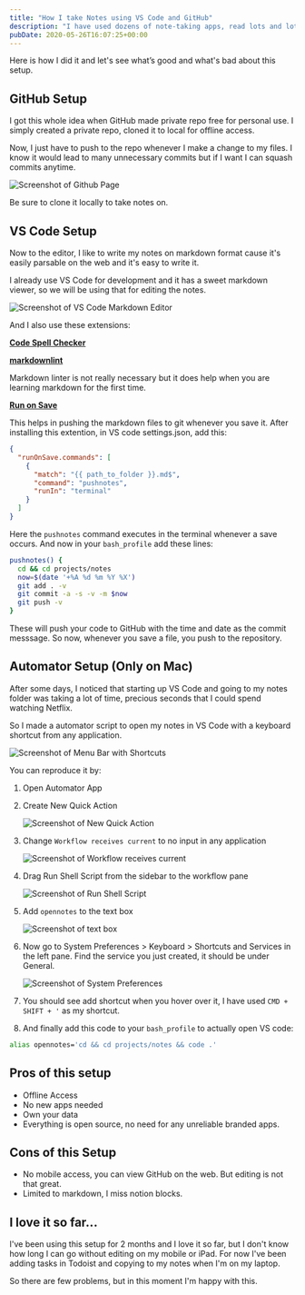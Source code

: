 ```yaml
---
title: "How I take Notes using VS Code and GitHub"
description: "I have used dozens of note-taking apps, read lots and lots of hacker news threads on how different people organize their notes and finally settled on VS Code as the editor and GitHub Repo as the storage."
pubDate: 2020-05-26T16:07:25+00:00
---
```


Here is how I did it and let's see what’s good and what's bad about this setup.

## GitHub Setup

I got this whole idea when GitHub made private repo free for personal use. I simply created a private repo, cloned it to local for offline access.

Now, I just have to push to the repo whenever I make a change to my files. I know it would lead to many unnecessary commits but if I want I can squash commits anytime.

![Screenshot of Github Page](../../images/how-i-take-notes-using-vs-code-and-github-2.png)

Be sure to clone it locally to take notes on.

## VS Code Setup

Now to the editor, I like to write my notes on markdown format cause it's easily parsable on the web and it's easy to write it.

I already use VS Code for development and it has a sweet markdown viewer, so we will be using that for editing the notes.

![Screenshot of VS Code Markdown Editor](../../images/how-i-take-notes-using-vs-code-and-github-8.png)

And I also use these extensions:

**[Code Spell Checker](https://marketplace.visualstudio.com/items?itemName=streetsidesoftware.code-spell-checker)**

**[markdownlint](https://marketplace.visualstudio.com/items?itemName=DavidAnson.vscode-markdownlint)**

Markdown linter is not really necessary but it does help when you are learning markdown for the first time.

**[Run on Save](https://marketplace.visualstudio.com/items?itemName=pucelle.run-on-save)**

This helps in pushing the markdown files to git whenever you save it. After installing this extention, in VS code settings.json, add this:

```json
{
  "runOnSave.commands": [
    {
      "match": "{{ path_to_folder }}.md$",
      "command": "pushnotes",
      "runIn": "terminal"
    }
  ]
}
```

Here the `pushnotes` command executes in the terminal whenever a save occurs. And now in your `bash_profile` add these lines:

```sh
pushnotes() {
  cd && cd projects/notes
  now=$(date '+%A %d %m %Y %X')
  git add . -v
  git commit -a -s -v -m $now
  git push -v
}
```

These will push your code to GitHub with the time and date as the commit messsage. So now, whenever you save a file, you push to the repository.

## Automator Setup (Only on Mac)

After some days, I noticed that starting up VS Code and going to my notes folder was taking a lot of time, precious seconds that I could spend watching Netflix.

So I made a automator script to open my notes in VS Code with a keyboard shortcut from any application.

![Screenshot of Menu Bar with Shortcuts](../../images/how-i-take-notes-using-vs-code-and-github-1.png)

You can reproduce it by:

1. Open Automator App
2. Create New Quick Action

   ![Screenshot of New Quick Action](../../images/how-i-take-notes-using-vs-code-and-github-3.png)

3. Change `Workflow receives current` to no input in any application

   ![Screenshot of Workflow receives current](../../images/how-i-take-notes-using-vs-code-and-github-4.png)

4. Drag Run Shell Script from the sidebar to the workflow pane

   ![Screenshot of Run Shell Script](../../images/how-i-take-notes-using-vs-code-and-github-5.png)

5. Add `opennotes` to the text box

   ![Screenshot of text box](../../images/how-i-take-notes-using-vs-code-and-github-6.png)

6. Now go to System Preferences > Keyboard > Shortcuts and Services in the left pane. Find the service you just created, it should be under General.

   ![Screenshot of System Preferences](../../images/how-i-take-notes-using-vs-code-and-github-7.png)

7. You should see add shortcut when you hover over it, I have used `CMD + SHIFT + '` as my shortcut.

8. And finally add this code to your `bash_profile` to actually open VS code:

```sh
alias opennotes='cd && cd projects/notes && code .'
```

## Pros of this setup

- Offline Access
- No new apps needed
- Own your data
- Everything is open source, no need for any unreliable branded apps.

## Cons of this Setup

- No mobile access, you can view GitHub on the web. But editing is not that great.
- Limited to markdown, I miss notion blocks.

## I love it so far...

I've been using this setup for 2 months and I love it so far, but I don't know how long I can go without editing on my mobile or iPad. For now I've been adding tasks in Todoist and copying to my notes when I'm on my laptop.

So there are few problems, but in this moment I'm happy with this.
